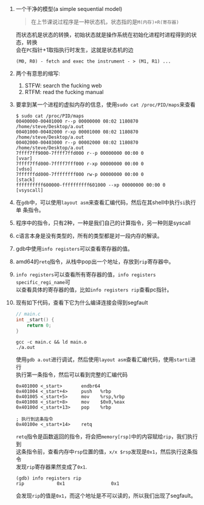 1. 一个干净的模型(a simple sequential model)

   > 在上节课说过程序是一种状态机，状态指的是`M(内存)+R(寄存器)`

   而状态机是状态的转换，初始状态就是操作系统在初始化进程时进程得到的状态，转换  
   会在`PC`指针+1取指执行时发生，这就是状态机的边

   ```
   (M0, R0) - fetch and exec the instrument - > (M1, R1) ...
   ```

2. 两个有意思的缩写:
   1. STFW: search the fucking web
   2. RTFM: read the fucking manual   

3. 要拿到某一个进程的虚拟内存的信息，使用`sudo cat /proc/PID/maps`来查看

   ```shell
   $ sudo cat /proc/PID/maps
   00400000-00401000 r--p 00000000 08:02 1180870                            /home/steve/Desktop/a.out
   00401000-00402000 r-xp 00001000 08:02 1180870                            /home/steve/Desktop/a.out
   00402000-00403000 r--p 00002000 08:02 1180870                            /home/steve/Desktop/a.out
   7ffff7ff9000-7ffff7ffd000 r--p 00000000 00:00 0                          [vvar]
   7ffff7ffd000-7ffff7fff000 r-xp 00000000 00:00 0                          [vdso]
   7ffffffdd000-7ffffffff000 rw-p 00000000 00:00 0                          [stack]
   ffffffffff600000-ffffffffff601000 --xp 00000000 00:00 0                  [vsyscall]
   ```

4. 在`gdb`中，可以使用`layout asm`来查看汇编代码，然后在其shell中执行`si`执行单
   条指令。

5. 程序中的指令，只有2种，一种是我们自己的计算指令，另一种则是syscall

6. c语言本身是没有类型的，所有的类型都是对一段内存的解读。

7. gdb中使用`info registers`可以查看寄存器的值。

8. amd64的`retq`指令，从栈中pop出一个地址，存放到`rip`寄存器中。

9. `info registers`可以查看所有寄存器的值，`info registers specific_regi_name`可  
   以查看具体的寄存器的值，比如`info registers rip`查看pc指针。

10. 现有如下代码，查看下它为什么编译连接会得到segfault
    ```c
    // main.c
    int _start() {
        return 0;
    } 
    ```

    ```shell
    gcc -c main.c && ld main.o
    ./a.out
    ```
   
    使用`gdb a.out`进行调试，然后使用`layout asm`查看汇编代码，使用`starti`进行  
    执行第一条指令，然后可以看到完整的汇编代码

    ```assemble
    0x401000 <_start>       endbr64  
    0x401004 <_start+4>     push   %rbp
    0x401005 <_start+5>     mov    %rsp,%rbp 
    0x401008 <_start+8>     mov    $0x0,%eax 
    0x40100d <_start+13>    pop    %rbp
    
    ; 执行到这条指令
    0x40100e <_start+14>    retq
    ```
    
    `retq`指令是函数返回的指令，将会把`memory[rsp]`中的内容赋给`rip`，我们执行到  
    这条指令前，查看内存中`rsp`位置的值，`x/x $rsp`发现是`0x1`，然后执行这条指令  
    发现`rip`寄存器果然变成了`0x1`.
    
    ```shell
    (gdb) info registers rip
    rip            0x1                 0x1
    ```
    会发现`rip`的值是`0x1`，而这个地址是不可以读的，所以我们出现了segfault。
